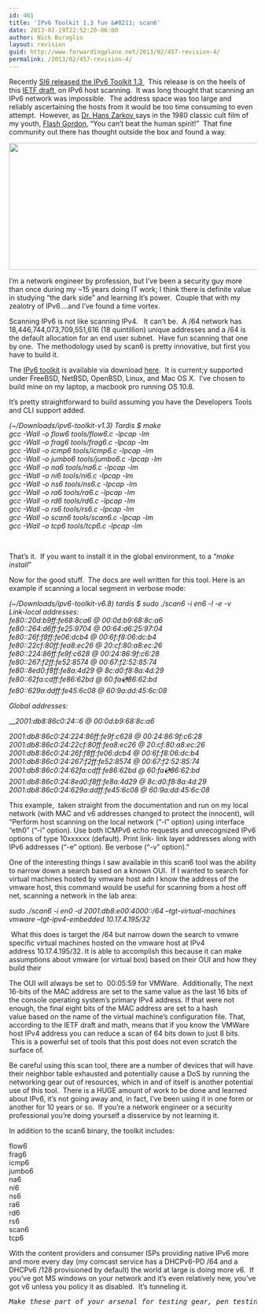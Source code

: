 ```yaml
---
id: 461
title: 'IPv6 Toolkit 1.3 fun &#8211; scan6'
date: 2013-02-19T22:52:20-06:00
author: Nick Buraglio
layout: revision
guid: http://www.forwardingplane.net/2013/02/457-revision-4/
permalink: /2013/02/457-revision-4/
---
```

Recently <a href="http://www.si6networks.com/tools/ipv6toolkit/" target="_blank">SI6 released the IPv6 Toolkit 1.3 </a>  This release is on the heels of this <a href="http://tools.ietf.org/html/draft-ietf-opsec-ipv6-host-scanning-00" target="_blank">IETF draft </a> on IPv6 host scanning.  It was long thought that scanning an IPv6 network was impossible.  The address space was too large and reliably ascertaining the hosts from it would be too time consuming to even attempt.  However, as <a href="http://en.wikipedia.org/wiki/Hans_Zarkov" target="_blank">Dr. Hans Zarkov </a>says in the 1980 classic cult film of my youth, <a href="http://en.wikipedia.org/wiki/Flash_Gordon_(film)" target="_blank">Flash Gordon</a>, &#8220;You can&#8217;t beat the human spirit!&#8221;  That fine community out there has thought outside the box and found a way.

<img class="alignnone" alt="" src="http://www.thiel-a-vision.com/wp-content/uploads/2010/07/flash68sm.jpg" width="600" height="258" /> 

I&#8217;m a network engineer by profession, but I&#8217;ve been a security guy more than once during my ~15 years doing IT work; I think there is definite value in studying &#8220;the dark side&#8221; and learning it&#8217;s power.  Couple that with my zealotry of IPv6&#8230;.and I&#8217;ve found a time vortex.

Scanning IPv6 is not like scanning IPv4.   It can&#8217;t be.  A /64 network has 18,446,744,073,709,551,616 (18 quintillion) unique addresses and a /64 is the default allocation for an end user subnet.  Have fun scanning that one by one.  The methodology used by scan6 is pretty innovative, but first you have to build it.

The <a href="http://www.si6networks.com/tools/ipv6toolkit/" target="_blank">IPv6 toolkit</a> is available via download <a href="http://www.si6networks.com/tools/ipv6toolkit/ipv6-toolkit-v1.3.1.tar.gz" target="_blank">here</a>.  It is current;y supported under FreeBSD, NetBSD, OpenBSD, Linux, and Mac OS X.  I&#8217;ve chosen to build mine on my laptop, a macbook pro running OS 10.8.

It&#8217;s pretty straightforward to build assuming you have the Developers Tools and CLI support added.

_(~/Downloads/ipv6-toolkit-v1.3) Tardis $ make_  
_gcc -Wall -o flow6 tools/flow6.c -lpcap -lm_  
_gcc -Wall -o frag6 tools/frag6.c -lpcap -lm_  
_gcc -Wall -o icmp6 tools/icmp6.c -lpcap -lm_  
_gcc -Wall -o jumbo6 tools/jumbo6.c -lpcap -lm_  
_gcc -Wall -o na6 tools/na6.c -lpcap -lm_  
_gcc -Wall -o ni6 tools/ni6.c -lpcap -lm_  
_gcc -Wall -o ns6 tools/ns6.c -lpcap -lm_  
_gcc -Wall -o ra6 tools/ra6.c -lpcap -lm_  
_gcc -Wall -o rd6 tools/rd6.c -lpcap -lm_  
_gcc -Wall -o rs6 tools/rs6.c -lpcap -lm_  
_gcc -Wall -o scan6 tools/scan6.c -lpcap -lm_  
_gcc -Wall -o tcp6 tools/tcp6.c -lpcap -lm_

&nbsp;

That&#8217;s it.  If you want to install it in the global environment, to a &#8220;_make install_&#8221;

Now for the good stuff.  The docs are well written for this tool. Here is an example if scanning a local segment in verbose mode:

_(~/Downloads/ipv6-toolkit-v6.8) tardis $ sudo ./scan6 -i en6 -l -e -v_  
_Link-local addresses:_  
_fe80::20d:b9ff:fe68:8ca6 @ 00:0d:b9:68:8c:a6_  
_fe80::264:d6ff:fe25:9704 @ 00:64:d6:25:97:04_  
_fe80::26f:f8ff:fe06:dcb4 @ 00:6f:f8:06:dc:b4_  
_fe80::22cf:80ff:fea8:ec26 @ 20:cf:80:a8:ec:26_  
_fe80::224:86ff:fe9f:c628 @ 00:24:86:9f:c6:28_  
_fe80::267:f2ff:fe52:8574 @ 00:67:f2:52:85:74_  
_fe80::8ed0:f8ff:fe8a:4d29 @ 8c:d0:f8:8a:4d:29_  
_fe80::62fa:cdff:fe86:62bd @ 60:fa:cd:86:62:bd_  
_fe80::629a:ddff:fe45:6c08 @ 60:9a:dd:45:6c:08_

_Global addresses:_

___2001:db8:86c0:24::6 @ 00:0d:b9:68:8c:a6_

_2001:db8:86c0:24:224:86ff:fe9f:c628 @ 00:24:86:9f:c6:28_  
_2001:db8:86c0:24:22cf:80ff:fea8:ec26 @ 20:cf:80:a8:ec:26_  
_2001:db8:86c0:24:26f:f8ff:fe06:dcb4 @ 00:6f:f8:06:dc:b4_  
_2001:db8:86c0:24:267:f2ff:fe52:8574 @ 00:67:f2:52:85:74_  
_2001:db8:86c0:24:62fa:cdff:fe86:62bd @ 60:fa:cd:86:62:bd_  
_2001:db8:86c0:24:8ed0:f8ff:fe8a:4d29 @ 8c:d0:f8:8a:4d:29_  
_2001:db8:86c0:24:629a:ddff:fe45:6c08 @ 60:9a:dd:45:6c:08_

This example,  taken straight from the documentation and run on my local network (with MAC and v6 addresses changed to protect the innocent), will &#8220;Perform host scanning on the local network (“-l” option) using interface “eth0” (“-i” option). Use both ICMPv6 echo requests and unrecognized IPv6 options of type 10xxxxxx (default). Print link- link layer addresses along with IPv6 addresses (“-e” option). Be verbose (“-v” option).&#8221;

One of the interesting things I saw available in this scan6 tool was the ability to narrow down a search based on a known OUI.  If I wanted to search for virtual machines hosted by vmware host adn I know the address of the vmware host, this command would be useful for scanning from a host off net, scanning a network in the lab area:

<div title="Page 6">
  <p>
    <em>sudo ./scan6 -i en0 -d 2001:db8:e00:4000::/64 –tgt-virtual-machines vmware –tgt-ipv4-embedded 10.17.4.195/32</em>
  </p>
</div>

<div title="Page 6">
  <p>
     What this does is target the /64 but narrow down the search to vmwre specific virtual machines hosted on the vmware host at IPv4 address 10.17.4.195/32. It is able to accomplish this because it can make assumptions about vmware (or virtual box) based on their OUI and how they build their
  </p>
  
  <p>
    The OUI will always be set to  00:05:59 for VMWare.  Additionally, The next 16-bits of the MAC address are set to the same value as the last 16 bits of the console operating system&#8217;s primary IPv4 address. If that were not enough, the final eight bits of the MAC address are set to a hash value based on the name of the virtual machine&#8217;s configuration file. That, according to the IETF draft and math, means that if you know the VMWare host IPv4 address you can reduce a scan of 64 bits down to just 8 bits.  This is a powerful set of tools that this post does not even scratch the surface of.
  </p>
  
  <p>
    Be careful using this scan tool, there are a number of devices that will have their neighbor table exhausted and potentially cause a DoS by running the networking gear out of resources, which in and of itself is another potential use of this tool.  There is a HUGE amount of work to be done and learned about IPv6, it&#8217;s not going away and, in fact, I&#8217;ve been using it in one form or another for 10 years or so.  If you&#8217;re a network engineer or a security professional you&#8217;re doing yourself a disservice by not learning it.
  </p>
  
  <p>
    In addition to the scan6 binary, the toolkit includes:
  </p>
  
  <p>
    flow6<br /> frag6<br /> icmp6<br /> jumbo6<br /> na6<br /> ni6<br /> ns6<br /> ra6<br /> rd6<br /> rs6<br /> scan6<br /> tcp6
  </p>
  
  <p>
    With the content providers and consumer ISPs providing native IPv6 more and more every day (my comcast service has a DHCPv6-PD /64 and a DHCPv6 /128 provisioned by default) the world at large is doing more v6.  If you&#8217;ve got MS windows on your network and it&#8217;s even relatively new, you&#8217;ve got v6 unless you policy it as disabled.  It&#8217;s tunneling it.
  </p>
  
  <pre><em id="__mceDel"><em id="__mceDel">Make these part of your arsenal for testing gear, pen testing, whatever.  I promise it's worth your time.       </em></em></pre>
</div>

&nbsp;